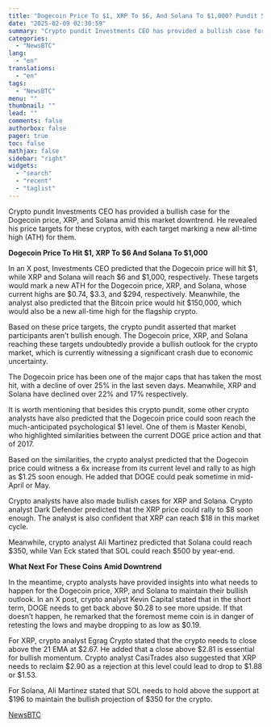 ```yaml
---
title: "Dogecoin Price To $1, XRP To $6, And Solana To $1,000? Pundit Says You’re Not Bullish Enough"
date: "2025-02-09 02:30:59"
summary: "Crypto pundit Investments CEO has provided a bullish case for the Dogecoin price, XRP, and Solana amid this market downtrend. He revealed his price targets for these cryptos, with each target marking a new all-time high (ATH) for them. Dogecoin Price To Hit $1, XRP To $6 And Solana To..."
categories:
  - "NewsBTC"
lang:
  - "en"
translations:
  - "en"
tags:
  - "NewsBTC"
menu: ""
thumbnail: ""
lead: ""
comments: false
authorbox: false
pager: true
toc: false
mathjax: false
sidebar: "right"
widgets:
  - "search"
  - "recent"
  - "taglist"
---
```


Crypto pundit Investments CEO has provided a bullish case for the Dogecoin price, XRP, and Solana amid this market downtrend. He revealed his price targets for these cryptos, with each target marking a new all-time high (ATH) for them.

**Dogecoin Price To Hit $1, XRP To $6 And Solana To $1,000**

In an X post, Investments CEO predicted that the Dogecoin price will hit $1, while XRP and Solana will reach $6 and $1,000, respectively. These targets would mark a new ATH for the Dogecoin price, XRP, and Solana, whose current highs are $0.74, $3.3, and $294, respectively. Meanwhile, the analyst also predicted that the Bitcoin price would hit $150,000, which would also be a new all-time high for the flagship crypto.

Based on these price targets, the crypto pundit asserted that market participants aren’t bullish enough. The Dogecoin price, XRP, and Solana reaching these targets undoubtedly provide a bullish outlook for the crypto market, which is currently witnessing a significant crash due to economic uncertainty.

The Dogecoin price has been one of the major caps that has taken the most hit, with a decline of over 25% in the last seven days. Meanwhile, XRP and Solana have declined over 22% and 17% respectively.

It is worth mentioning that besides this crypto pundit, some other crypto analysts have also predicted that the Dogecoin price could soon reach the much-anticipated psychological $1 level. One of them is Master Kenobi, who highlighted similarities between the current DOGE price action and that of 2017.

Based on the similarities, the crypto analyst predicted that the Dogecoin price could witness a 6x increase from its current level and rally to as high as $1.25 soon enough. He added that DOGE could peak sometime in mid-April or May.

Crypto analysts have also made bullish cases for XRP and Solana. Crypto analyst Dark Defender predicted that the XRP price could rally to $8 soon enough. The analyst is also confident that XRP can reach $18 in this market cycle.

Meanwhile, crypto analyst Ali Martinez predicted that Solana could reach $350, while Van Eck stated that SOL could reach $500 by year-end.

**What Next For These Coins Amid Downtrend**

In the meantime, crypto analysts have provided insights into what needs to happen for the Dogecoin price, XRP, and Solana to maintain their bullish outlook. In an X post, crypto analyst Kevin Capital stated that in the short term, DOGE needs to get back above $0.28 to see more upside. If that doesn’t happen, he remarked that the foremost meme coin is in danger of retesting the lows and maybe dropping to as low as $0.19.

For XRP, crypto analyst Egrag Crypto stated that the crypto needs to close above the 21 EMA at $2.67. He added that a close above $2.81 is essential for bullish momentum. Crypto analyst CasiTrades also suggested that XRP needs to reclaim $2.90 as a rejection at this level could lead to drop to $1.88 or $1.53.

For Solana, Ali Martinez stated that SOL needs to hold above the support at $196 to maintain the bullish projection of $350 for the crypto.

[NewsBTC](https://www.tradingview.com/news/newsbtc:b495d7607094b:0-dogecoin-price-to-1-xrp-to-6-and-solana-to-1-000-pundit-says-you-re-not-bullish-enough/)
